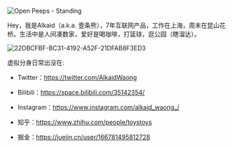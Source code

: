 ![Open Peeps - Standing](https://p.ipic.vip/7u4nuk.png)

Hey，我是Alkaid（a.k.a. 壹条熊），7年互联网产品，工作在上海，周末在昆山花桥。生活中是人间凑数家，爱好是喝咖啡，打篮球，逛公园（瞎溜达）。

![22DBCFBF-BC31-4192-A52F-21DFAB8F3ED3](/Users/wangdong/Downloads/22DBCFBF-BC31-4192-A52F-21DFAB8F3ED3.JPG)

虚拟分身日常出没在:

- Twitter：https://twitter.com/AlkaidWaong

- Bilibili：https://space.bilibili.com/35142354/

- Instagram：https://www.instagram.com/alkaid_waong_/

- 知乎：https://www.zhihu.com/people/toystoys

- 掘金：https://juejin.cn/user/166781495812728

  

